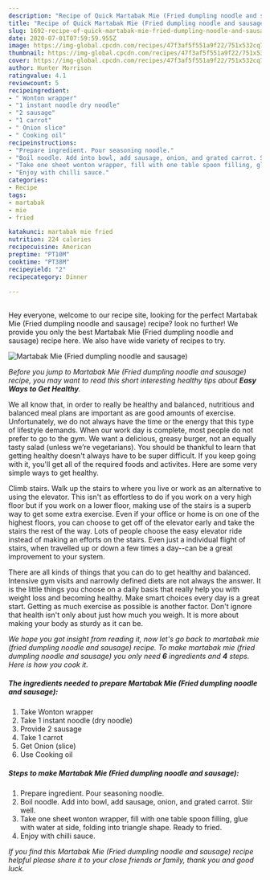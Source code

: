 ```yaml
---
description: "Recipe of Quick Martabak Mie (Fried dumpling noodle and sausage)"
title: "Recipe of Quick Martabak Mie (Fried dumpling noodle and sausage)"
slug: 1692-recipe-of-quick-martabak-mie-fried-dumpling-noodle-and-sausage
date: 2020-07-01T07:59:59.955Z
image: https://img-global.cpcdn.com/recipes/47f3af5f551a9f22/751x532cq70/martabak-mie-fried-dumpling-noodle-and-sausage-recipe-main-photo.jpg
thumbnail: https://img-global.cpcdn.com/recipes/47f3af5f551a9f22/751x532cq70/martabak-mie-fried-dumpling-noodle-and-sausage-recipe-main-photo.jpg
cover: https://img-global.cpcdn.com/recipes/47f3af5f551a9f22/751x532cq70/martabak-mie-fried-dumpling-noodle-and-sausage-recipe-main-photo.jpg
author: Hunter Morrison
ratingvalue: 4.1
reviewcount: 5
recipeingredient:
- " Wonton wrapper"
- "1 instant noodle dry noodle"
- "2 sausage"
- "1 carrot"
- " Onion slice"
- " Cooking oil"
recipeinstructions:
- "Prepare ingredient. Pour seasoning noodle."
- "Boil noodle. Add into bowl, add sausage, onion, and grated carrot. Stir well."
- "Take one sheet wonton wrapper, fill with one table spoon filling, glue with water at side, folding into triangle shape. Ready to fried."
- "Enjoy with chilli sauce."
categories:
- Recipe
tags:
- martabak
- mie
- fried

katakunci: martabak mie fried 
nutrition: 224 calories
recipecuisine: American
preptime: "PT10M"
cooktime: "PT38M"
recipeyield: "2"
recipecategory: Dinner

---
```

<br>
Hey everyone, welcome to our recipe site, looking for the perfect Martabak Mie (Fried dumpling noodle and sausage) recipe? look no further! We provide you only the best Martabak Mie (Fried dumpling noodle and sausage) recipe here. We also have wide variety of recipes to try.
<br>


![Martabak Mie (Fried dumpling noodle and sausage)](https://img-global.cpcdn.com/recipes/47f3af5f551a9f22/751x532cq70/martabak-mie-fried-dumpling-noodle-and-sausage-recipe-main-photo.jpg)

<i>Before you jump to Martabak Mie (Fried dumpling noodle and sausage) recipe, you may want to read this short interesting healthy tips about <strong>Easy Ways to Get Healthy</strong>.</i>

We all know that, in order to really be healthy and balanced, nutritious and balanced meal plans are important as are good amounts of exercise. Unfortunately, we do not always have the time or the energy that this type of lifestyle demands. When our work day is complete, most people do not prefer to go to the gym. We want a delicious, greasy burger, not an equally tasty salad (unless we’re vegetarians). You should be thankful to learn that getting healthy doesn't always have to be super difficult. If you keep going with it, you'll get all of the required foods and activites. Here are some very simple ways to get healthy.

Climb stairs. Walk up the stairs to where you live or work as an alternative to using the elevator. This isn't as effortless to do if you work on a very high floor but if you work on a lower floor, making use of the stairs is a superb way to get some extra exercise. Even if your office or home is on one of the highest floors, you can choose to get off of the elevator early and take the stairs the rest of the way. Lots of people choose the easy elevator ride instead of making an efforts on the stairs. Even just a individual flight of stairs, when travelled up or down a few times a day--can be a great improvement to your system. 

There are all kinds of things that you can do to get healthy and balanced. Intensive gym visits and narrowly defined diets are not always the answer. It is the little things you choose on a daily basis that really help you with weight loss and becoming healthy. Make smart choices every day is a great start. Getting as much exercise as possible is another factor. Don't ignore that health isn't only about just how much you weigh. It is more about making your body as sturdy as it can be. 


<i>We hope you got insight from reading it, now let's go back to martabak mie (fried dumpling noodle and sausage) recipe. To make martabak mie (fried dumpling noodle and sausage) you only need <strong>6</strong> ingredients and <strong>4</strong> steps. Here is how you cook it.
</i>

##### The ingredients needed to prepare Martabak Mie (Fried dumpling noodle and sausage):

1. Take  Wonton wrapper
1. Take 1 instant noodle (dry noodle)
1. Provide 2 sausage
1. Take 1 carrot
1. Get  Onion (slice)
1. Use  Cooking oil


##### Steps to make Martabak Mie (Fried dumpling noodle and sausage):

1. Prepare ingredient. Pour seasoning noodle.
1. Boil noodle. Add into bowl, add sausage, onion, and grated carrot. Stir well.
1. Take one sheet wonton wrapper, fill with one table spoon filling, glue with water at side, folding into triangle shape. Ready to fried.
1. Enjoy with chilli sauce.


<i>If you find this Martabak Mie (Fried dumpling noodle and sausage) recipe helpful please share it to your close friends or family, thank you and good luck.</i>
